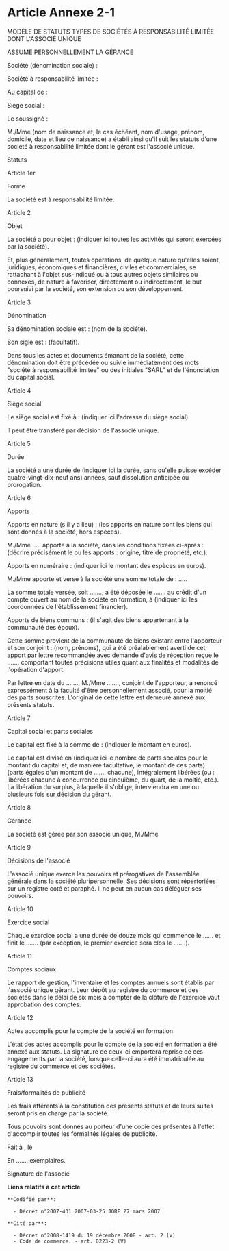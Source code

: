 # Article Annexe 2-1

MODÈLE DE STATUTS TYPES DE SOCIÉTÉS À RESPONSABILITÉ LIMITÉE DONT L'ASSOCIÉ UNIQUE

ASSUME PERSONNELLEMENT LA GÉRANCE 

Société (dénomination sociale) : 

Société à responsabilité limitée : 

Au capital de : 

Siège social : 

Le soussigné : 

M./Mme (nom de naissance et, le cas échéant, nom d'usage, prénom, domicile, date et lieu de naissance) a établi ainsi qu'il
suit les statuts d'une société à responsabilité limitée dont le gérant est l'associé unique.

Statuts

Article 1er

Forme

La société est à responsabilité limitée.

Article 2

Objet

La société a pour objet : (indiquer ici toutes les activités qui seront exercées par la société).

Et, plus généralement, toutes opérations, de quelque nature qu'elles soient, juridiques, économiques et financières, civiles
et commerciales, se rattachant à l'objet sus-indiqué ou à tous autres objets similaires ou connexes, de nature à favoriser,
directement ou indirectement, le but poursuivi par la société, son extension ou son développement.

Article 3

Dénomination

Sa dénomination sociale est : (nom de la société).

Son sigle est : (facultatif).

Dans tous les actes et documents émanant de la société, cette dénomination doit être précédée ou suivie immédiatement des
mots "société à responsabilité limitée" ou des initiales "SARL" et de l'énonciation du capital social.

Article 4

Siège social

Le siège social est fixé à : (indiquer ici l'adresse du siège social).

Il peut être transféré par décision de l'associé unique.

Article 5

Durée

La société a une durée de (indiquer ici la durée, sans qu'elle puisse excéder quatre-vingt-dix-neuf ans) années, sauf
dissolution anticipée ou prorogation.

Article 6

Apports

Apports en nature (s'il y a lieu) : (les apports en nature sont les biens qui sont donnés à la société, hors espèces).

M./Mme ..... apporte à la société, dans les conditions fixées ci-après : (décrire précisément le ou les apports : origine,
titre de propriété, etc.).

Apports en numéraire : (indiquer ici le montant des espèces en euros).

M./Mme apporte et verse à la société une somme totale de : .....

La somme totale versée, soit ......., a été déposée le ....... au crédit d'un compte ouvert au nom de la société en
formation, à (indiquer ici les coordonnées de l'établissement financier).

Apports de biens communs : (il s'agit des biens appartenant à la communauté des époux).

Cette somme provient de la communauté de biens existant entre l'apporteur et son conjoint : (nom, prénoms), qui a été
préalablement averti de cet apport par lettre recommandée avec demande d'avis de réception reçue le ....... comportant toutes
précisions utiles quant aux finalités et modalités de l'opération d'apport.

Par lettre en date du ......., M./Mme ......., conjoint de l'apporteur, a renoncé expressément à la faculté d'être
personnellement associé, pour la moitié des parts souscrites. L'original de cette lettre est demeuré annexé aux présents
statuts.

Article 7

Capital social et parts sociales

Le capital est fixé à la somme de : (indiquer le montant en euros).

Le capital est divisé en (indiquer ici le nombre de parts sociales pour le montant du capital et, de manière facultative, le
montant de ces parts) (parts égales d'un montant de ....... chacune), intégralement libérées (ou : libérées chacune à
concurrence du cinquième, du quart, de la moitié, etc.). La libération du surplus, à laquelle il s'oblige, interviendra en
une ou plusieurs fois sur décision du gérant.

Article 8

Gérance

La société est gérée par son associé unique, M./Mme 

Article 9

Décisions de l'associé

L'associé unique exerce les pouvoirs et prérogatives de l'assemblée générale dans la société pluripersonnelle. Ses décisions
sont répertoriées sur un registre coté et paraphé. Il ne peut en aucun cas déléguer ses pouvoirs.

Article 10

Exercice social

Chaque exercice social a une durée de douze mois qui commence le....... et finit le ....... (par exception, le premier
exercice sera clos le .......).

Article 11

Comptes sociaux

Le rapport de gestion, l'inventaire et les comptes annuels sont établis par l'associé unique gérant. Leur dépôt au registre
du commerce et des sociétés dans le délai de six mois à compter de la clôture de l'exercice vaut approbation des comptes.

Article 12

Actes accomplis pour le compte de la société en formation

L'état des actes accomplis pour le compte de la société en formation a été annexé aux statuts. La signature de ceux-ci
emportera reprise de ces engagements par la société, lorsque celle-ci aura été immatriculée au registre du commerce et des
sociétés.

Article 13

Frais/formalités de publicité

Les frais afférents à la constitution des présents statuts et de leurs suites seront pris en charge par la société.

Tous pouvoirs sont donnés au porteur d'une copie des présentes à l'effet d'accomplir toutes les formalités légales de
publicité.

Fait à , le 

En ....... exemplaires.

Signature de l'associé

**Liens relatifs à cet article**

	**Codifié par**:

	  - Décret n°2007-431 2007-03-25 JORF 27 mars 2007

	**Cité par**:

	  - Décret n°2008-1419 du 19 décembre 2008 - art. 2 (V)
	  - Code de commerce. - art. D223-2 (V)
